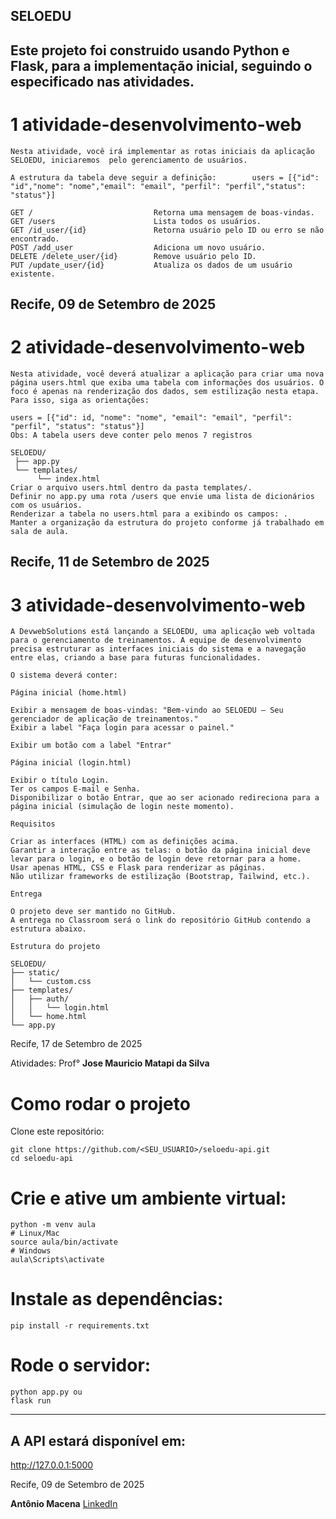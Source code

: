 
## SELOEDU 
Este projeto foi construido usando Python e Flask, para  a implementação inicial, seguindo o especificado nas atividades.
---

# 1 atividade-desenvolvimento-web
```
Nesta atividade, você irá implementar as rotas iniciais da aplicação SELOEDU, iniciaremos  pelo gerenciamento de usuários.

A estrutura da tabela deve seguir a definição:        users = [{"id": "id","nome": "nome","email": "email", "perfil": "perfil","status": "status"}]

GET /                           Retorna uma mensagem de boas-vindas.
GET /users                      Lista todos os usuários.
GET /id_user/{id}               Retorna usuário pelo ID ou erro se não encontrado.
POST /add_user                  Adiciona um novo usuário.
DELETE /delete_user/{id}        Remove usuário pelo ID.
PUT /update_user/{id}           Atualiza os dados de um usuário existente.
```


Recife, 09 de Setembro de 2025
---

# 2 atividade-desenvolvimento-web
```
Nesta atividade, você deverá atualizar a aplicação para criar uma nova página users.html que exiba uma tabela com informações dos usuários. O foco é apenas na renderização dos dados, sem estilização nesta etapa. Para isso, siga as orientações:

users = [{"id": id, "nome": "nome", "email": "email", "perfil": "perfil", "status": "status"}]
Obs: A tabela users deve conter pelo menos 7 registros

SELOEDU/
 ├── app.py          
 └── templates/      
      └── index.html
Criar o arquivo users.html dentro da pasta templates/.
Definir no app.py uma rota /users que envie uma lista de dicionários com os usuários.
Renderizar a tabela no users.html para a exibindo os campos: .
Manter a organização da estrutura do projeto conforme já trabalhado em sala de aula.

```
Recife, 11 de Setembro de 2025
---

# 3 atividade-desenvolvimento-web
```
A DevwebSolutions está lançando a SELOEDU, uma aplicação web voltada para o gerenciamento de treinamentos. A equipe de desenvolvimento precisa estruturar as interfaces iniciais do sistema e a navegação entre elas, criando a base para futuras funcionalidades.

O sistema deverá conter:

Página inicial (home.html)

Exibir a mensagem de boas-vindas: "Bem-vindo ao SELOEDU – Seu gerenciador de aplicação de treinamentos."
Exibir a label "Faça login para acessar o painel."

Exibir um botão com a label "Entrar"

Página inicial (login.html)

Exibir o título Login.
Ter os campos E-mail e Senha.
Disponibilizar o botão Entrar, que ao ser acionado redireciona para a página inicial (simulação de login neste momento).

Requisitos

Criar as interfaces (HTML) com as definições acima.
Garantir a interação entre as telas: o botão da página inicial deve levar para o login, e o botão de login deve retornar para a home.
Usar apenas HTML, CSS e Flask para renderizar as páginas.
Não utilizar frameworks de estilização (Bootstrap, Tailwind, etc.).

Entrega

O projeto deve ser mantido no GitHub.
A entrega no Classroom será o link do repositório GitHub contendo a estrutura abaixo.

Estrutura do projeto

SELOEDU/
├── static/
│   └── custom.css  
├── templates/
│   ├── auth/
│   │   └── login.html
│   └── home.html
└── app.py

```
Recife, 17 de Setembro de 2025

Atividades: Prof° **Jose Mauricio Matapi da Silva** 

# Como rodar o projeto

Clone este repositório:

```
git clone https://github.com/<SEU_USUARIO>/seloedu-api.git
cd seloedu-api
```

# Crie e ative um ambiente virtual:

```
python -m venv aula
# Linux/Mac
source aula/bin/activate
# Windows
aula\Scripts\activate
```

# Instale as dependências:

```
pip install -r requirements.txt
```

# Rode o servidor:

```
python app.py ou
flask run
```

---


## A API estará disponível em:
 
http://127.0.0.1:5000





Recife, 09 de Setembro de 2025

**Antônio Macena** [LinkedIn](https://www.linkedin.com/in/antonio-macena/)